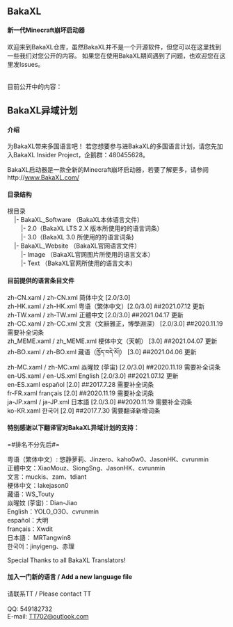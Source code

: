 <h2>BakaXL</h2>
<h4>新一代Minecraft崩坏启动器</h4>
欢迎来到BakaXL仓库，虽然BakaXL并不是一个开源软件，但您可以在这里找到一些我们对您公开的内容。
如果您在使用BakaXL期间遇到了问题，也欢迎您在这里发Issues。<br /><br />

目前公开中的内容：<br />

<h2>BakaXL异域计划</h2>

<h4>介绍</h4>
为BakaXL带来多国语言吧！
若您想要参与进BakaXL的多国语言计划，请您先加入BakaXL Insider Project，企鹅群：480455628。

BakaXL启动器是一款全新的Minecraft崩坏启动器，若要了解更多，请参阅http://www.BakaXL.com/


<h4>目录结构</h4>
根目录<br />
&nbsp;&nbsp;&nbsp;&nbsp;|- BakaXL_Software （BakaXL本体语言文件）<br />
&nbsp;&nbsp;&nbsp;&nbsp;&nbsp;&nbsp;&nbsp;&nbsp;|- 2.0（BakaXL LTS 2.X 版本所使用的的语言词条）<br />
&nbsp;&nbsp;&nbsp;&nbsp;&nbsp;&nbsp;&nbsp;&nbsp;|- 3.0（BakaXL 3.0 所使用的的语言词条)<br />
&nbsp;&nbsp;&nbsp;&nbsp;|- BakaXL_Website （BakaXL官网语言文件）<br />
&nbsp;&nbsp;&nbsp;&nbsp;&nbsp;&nbsp;&nbsp;&nbsp;|- Image （BakaXL官网图片所使用的语言文本）<br />
&nbsp;&nbsp;&nbsp;&nbsp;&nbsp;&nbsp;&nbsp;&nbsp;|- Text （BakaXL官网所使用的语言文本)<br />


<h4>目前提供的语言条目文件</h4> 
zh-CN.xaml / zh-CN.xml 简体中文 [2.0/3.0]<br />
zh-HK.xaml / zh-HK.xml 粤语（繁体中文）[2.0/3.0] ##2021.07.12 更新<br />
zh-TW.xaml / zh-TW.xml 正體中文 [2.0/3.0] ##2021.04.17 更新<br />
zh-CC.xaml / zh-CC.xml 文言（文辭雅正，博學淵深） [2.0/3.0] ##2020.11.19 需要补全词条<br />
zh_MEME.xaml / zh_MEME.xml 梗体中文（天朝） [3.0] ##2021.04.07 更新<br />
zh-BO.xaml / zh-BO.xml 藏语（ཁྱོད་བདེ་མོ།） [3.0] ##2021.04.06 更新<br />
zh-MC.xaml / zh-MC.xml 焱暒妏 (荢宙) [2.0/3.0] ##2020.11.19 需要补全词条<br />
en-US.xaml / en-US.xml English [2.0/3.0] ##2021.07.12 更新<br />
en-ES.xaml español [2.0] ##2017.7.28 需要补全词条<br />
fr-FR.xaml français [2.0] ##2020.11.19 需要补全词条<br />
ja-JP.xaml / ja-JP.xml 日本語 [2.0/3.0] ##2020.11.19 需要补全词条<br />
ko-KR.xaml 한국어 [2.0] ##2017.7.30 需要翻译新增词条<br />


<h4>特别感谢以下翻译官对BakaXL异域计划的支持：</h4>

=#排名不分先后#=

粤语（繁体中文）: 悠静萝莉、Jinzero、kaho0w0、JasonHK、cvrunmin<br />
正體中文：XiaoMouz、SiongSng、JasonHK、cvrunmin<br />
文言：muckis、zam、tdiant<br />
梗体中文：lakejason0<br />
藏语：WS_Touty<br />
焱暒妏 (荢宙)：Dian-Jiao<br />
English：YOLO_O3O、cvrunmin<br />
español：大明<br />
français：Xwdit<br />
日本語： MRTangwin8<br />
한국어：jinyigeng、赤理

Special Thanks to all BakaXL Translators!

<h4>加入一门新的语言 / Add a new language file</h4>

请联系TT / Please contact TT<br /><br />
QQ: 549182732<br />
E-mail: TT702@outlook.com<br />